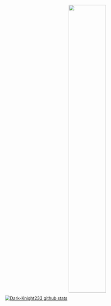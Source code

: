 
<!---
Dark-knight233/Dark-knight233 is a ✨ special ✨ repository because its `README.md` (this file) appears on your GitHub profile.
You can click the Preview link to take a look at your changes.
--->

[![Dark-Knight233 github stats](https://github-readme-stats.vercel.app/api?username=Dark-Knight233&theme=dark&amp)](https://github.com/Dark-Knight233/github-readme-stats)
<a href="https://github.com/Dark-Knight233">
  <img align="center" width="49%" src="https://github-readme-streak-stats.herokuapp.com/?user=Dark-Knight233&theme=chartreuse-dark&hide_border=true&include_all_commits=true&count_private=true" />
</a>

